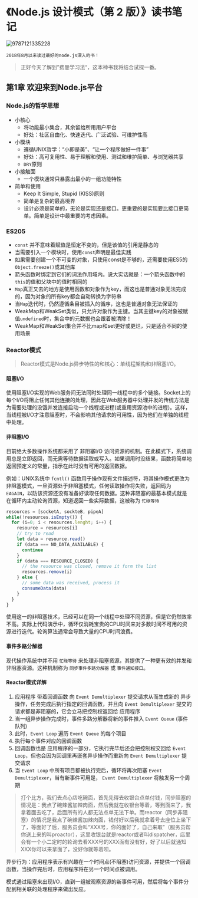 # 《Node.js 设计模式（第 2 版）》读书笔记

![9787121335228](http://cdn.jerryshi.com/picgo/20180819235524.png)

    2018年8月以来读过最好的node.js深入的书！

> 正好今天了解到”费曼学习法“，这本神书我将结合试探一番。

## 第1章 欢迎来到Node.js平台

### Node.js的哲学思想

* 小核心
  * 将功能最小集合，其余留给所用用户平台
  * 好处：社区自由化、快速迭代、广泛试验、可维护性高
* 小模块
  * 遵循UNIX哲学：“小即是美”、“让一个程序做好一件事”
  * 好处：高可复用性、易于理解和使用、测试和维护简单、与浏览器共享
  * `DRY`原则
* 小接触面
  * 一个模块通常只暴露出最小的一组功能特性
* 简单和使用
  * Keep It  Simple, Stupid (KISS)原则
  * 简单是复杂的最高境界
  * 设计必须是简单的，无论是实现还是接口。更重要的是实现要比接口更简单。简单是设计中最重要的考虑因素。

### ES205

* `const` 并不意味着赋值是恒定不变的，但是该值的引用是静态的
* 当需要引入一个模块时，使用`const`声明是最佳实践
* 如果需要创建一个不可变的对象，只使用const是不够的，还需要使用ES5的`Object.freeze()`或其他库
* 箭头函数时绑定到它们的词法作用域内。说大实话就是：一个箭头函数中的`this`的值和父块中的值时相同的
* `Map`真正又去的地方是使用函数和对象作为key，而这也是普通对象无法完成的，因为对象的所有key都会自动转换为字符串
* 当`Map`迭代时，仍然遵循条目被插入的循序，这也是普通对象无法保证的
* WeakMap和WeakSet类似，只允许对象作为主键。当其主键key的对象被赋值`undefined`时，集合中的元数据也会跟着被清除！
* WeakMap和WeakSet集合并不比map和set更好或更烂，只是适合不同的使用场景

### Reactor模式

> Reactor模式是Node.js异步特性的和核心：单线程架构和非阻塞I/O。

#### 阻塞I/O

使用阻塞I/O实现的Web服务间无法同时处理同一线程中的多个链接。Socket上的每个I/O将阻止任何其他连接的处理，因此在Web服务器中处理并发的传统方法是为需要处理的没饿并发连接启动一个线程或进程(或重用资源池中的进程)。这样，当线程被I/O才注意阻塞时，不会影响其他请求的可用性，因为他们在单独的线程中处理。

#### 非阻塞I/O

目前绝大多数操作系统都采用了 非阻塞I/O 访问资源的机制。在此模式下，系统调用总是立即返回，而无需等待数据读取或写入。如果调用时没结果，函数将简单地返回预定义的常量，指示在此时没有可用的返回数据。

例如：UNIX系统中 `fcntl()` 函数用于操作现有文件描述符，将其操作模式更改为 非阻塞模式，一旦资源处于非阻塞模式，任何读取操作将失败，返回码为 `EAGAIN`，以防该资源还没有准备好读取任何数据。这种非阻塞的最基本模式就是在循环内主动轮询资源，知道返回一些实际数据，这被称为 `忙碌等待`

```js
resources = [socketA, sockteB, pipeA]
while(!resources.isEmpty()) {
  for (i=0; i < resources.lenght; i++) {
    resource = resources[i]
    // try to read
    let data = resource.read()
    if (data === NO_DATA_AVAILABLE) {
      continue
    }
    if (data === RESOURCE_CLOSED) {
      // the resource was closed, remove it form the list
      resources.remove(i)
    } else {
      // some data was received, process it
      consumeData(data)
    }
  }
}
```

使用这一的非阻塞技术，已经可以在同一个线程中处理不同资源，但是它仍然效率不高。实际上代码演示中，循环仅消耗宝贵的CPU时间来对多数时间不可用的资源进行迭代。轮询算法通常会导致大量的CPU时间浪费。

#### 事件多路分解器

现代操作系统中并不用 `忙碌等待` 来处理非阻塞资源，其提供了一种更有效的并发和非阻塞资源。这种机制称为 `同步事件多路分解器` 或 `事件通知接口`。

#### Reactor模式详解

1. 应用程序 带着回调函数 向 `Event Demultiplexer` 提交请求从而生成新的 异步操作，任务完成后执行指定的回调函数，并且向 `Event Demultiplexer` 提交的请求都是非阻塞的，它会立马把控制权返回给 应用程序
2. 当一组异步操作完成时，事件多路分解器将新的事件推入 `Event Queue` (事件队列)
3. 此时，`Event Loop` 遍历 `Event Queue` 的每个项目
4. 执行每个事件对应的回调函数
5. 回调函数也是 应用程序的一部分，它执行完毕后还会把控制权交回给 `Event Loop`，但也会因为回调里再嵌套异步操作而重新向 `Event Demultiplexer` 提交请求
6. 当 `Event Loop` 中所有项目都被执行完后，循环将再次阻塞 `Event Demultiplexer`，当有新事件可用是， `Event Demultiplexer` 将触发另一个周期

> 打个比方，我们去点心店吃碗面，首先先得去收银台点单付钱，同步阻塞的情况是：我点了碗辣酱加辣肉面，然后我就在收银台等着，等到面来了，我拿着面去吃了，后面所有的人都无法点单无法下单。而reactor（同步非阻塞）的情况是我点了碗辣酱加辣肉面，钱付好以后我就拿着号去座位上坐下了，等面好了后，服务员会叫“XXX号，你的面好了，自己来取”（服务员帮你送上来的叫proactor），这里收银台就是reactor或者叫dispatcher，店里会有一个小二定时的轮询去看XXX号的XXX面有没有好，好了以后就通知XXX你可以来拿面了，没好你就等着呗。

异步行为：应用程序表示有兴趣在一个时间点(不阻塞)访问资源，并提供一个回调函数，当操作完后时，应用程序将在另一个时间点被调用。

模式通过阻塞来出现I/O，直到一组被观察资源的新事件可用，然后将每个事件分配到相关联的处理程序来做出反应。